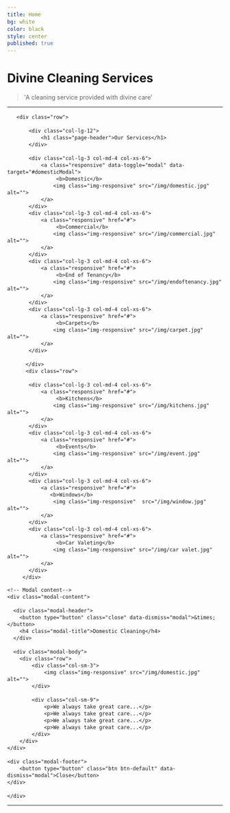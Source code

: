 ```yaml
---
title: Home
bg: white
color: black
style: center
published: true
---
```


<!---
# **Divine Cleaning Services**

![image-title-here](/img/h2.jpg){:class="img-responsive"}
-->

# **Divine Cleaning Services**

>'A cleaning service provided with divine care'

---
<div class="container">

       <div class="row">

           <div class="col-lg-12">
               <h1 class="page-header">Our Services</h1>
           </div>

           <div class="col-lg-3 col-md-4 col-xs-6">
               <a class="responsive" data-toggle="modal" data-target="#domesticModal">
                    <b>Domestic</b>
                   <img class="img-responsive" src="/img/domestic.jpg" alt="">
               </a>
           </div>
           <div class="col-lg-3 col-md-4 col-xs-6">
               <a class="responsive" href="#">
                    <b>Commercial</b>
                   <img class="img-responsive" src="/img/commercial.jpg" alt="">
               </a>
           </div>
           <div class="col-lg-3 col-md-4 col-xs-6">
               <a class="responsive" href="#">
                    <b>End of Tenancy</b>
                   <img class="img-responsive" src="/img/endoftenancy.jpg" alt="">
               </a>
           </div>
           <div class="col-lg-3 col-md-4 col-xs-6">
               <a class="responsive" href="#">
                    <b>Carpets</b>
                   <img class="img-responsive" src="/img/carpet.jpg" alt="">
               </a>
           </div>

          </div>
          <div class="row">
           
           <div class="col-lg-3 col-md-4 col-xs-6">
               <a class="responsive" href="#">
                    <b>Kitchens</b>
                   <img class="img-responsive" src="/img/kitchens.jpg" alt="">
               </a>
           </div>
           <div class="col-lg-3 col-md-4 col-xs-6">
               <a class="responsive" href="#">
                    <b>Events</b>
                   <img class="img-responsive" src="/img/event.jpg" alt="">
               </a>
           </div>
           <div class="col-lg-3 col-md-4 col-xs-6">
               <a class="responsive" href="#">
                  <b>Windows</b>
                   <img class="img-responsive"  src="/img/window.jpg" alt="">
               </a>
           </div>
           <div class="col-lg-3 col-md-4 col-xs-6">
               <a class="responsive" href="#">
                    <b>Car Valeting</b>
                   <img class="img-responsive" src="/img/car valet.jpg" alt="">
               </a>
           </div>
         </div>
          
</div>

<!-- Modal -->
<div id="domesticModal" class="modal fade" role="dialog">
  <div class="modal-dialog modal-lg">

    <!-- Modal content-->
    <div class="modal-content">
    
      <div class="modal-header">
        <button type="button" class="close" data-dismiss="modal">&times;</button>
        <h4 class="modal-title">Domestic Cleaning</h4>
      </div>
      
      <div class="modal-body">
      	<div class="row">
      		<div class="col-sm-3">
           		<img class="img-responsive" src="/img/domestic.jpg" alt="">
      		</div>
      
      		<div class="col-sm-9">
      	   		<p>We always take great care...</p>
           		<p>We always take great care...</p>
           		<p>We always take great care...</p>
           		<p>We always take great care...</p>
      		</div>
      	</div>
    </div>
    
    <div class="modal-footer">
        <button type="button" class="btn btn-default" data-dismiss="modal">Close</button>
    </div>
    
    </div>

  </div>
</div>


---
